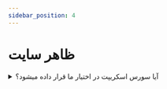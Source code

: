 ```yaml
---
sidebar_position: 4
---
```

 #  ظاهر سایت    
 

<details>

<summary> آیا سورس اسکریپت در اختیار ما قرار داده میشود؟</summary>

:::info سلام و وقت بخیر
سورسی که در اختیار شما قرار داده میشود (خروجی webpack) حالت بهینه شده و فشرده شده میباشدکه برای توسعه مناسب نمیباشد.

 اغلب قسمت‌های فرانت به گونه‌ای طراحی شده که امکان شخصی سازی میسر میباشد و در صورت نیاز میتوانید با ارسال تیکت راهنمایی های لازم را دریافت نمایید.
 
 :::

</details>


